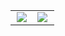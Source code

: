 <div align="center">
  <table>
    <tr>
      <!-- Github Stats -->
      <td>
        <div align="center">
          <img src="https://github-readme-stats.vercel.app/api?username=mosnamarco&show_icons=true&count_private=true&hide_border=true&theme=github_dark" align="center" />
        </div>  
      </td>       
      <!-- Most used Languages -->
      <td valign="top" width="50%">
        <img src="https://github-readme-stats.vercel.app/api/top-langs/?username=mosnamarco&hide_border=true&layout=compact&theme=github_dark" align="left" />
      </td>
    </tr>
  </table>
</div>
